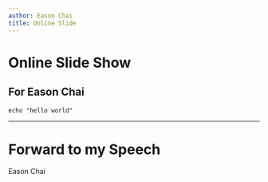 ```yaml
---
author: Eason Chai
title: Online Slide
---
```

# Online Slide Show
## For Eason Chai

````
echo "hello world"
````
---
# Forward to my Speech
Eason Chai 
